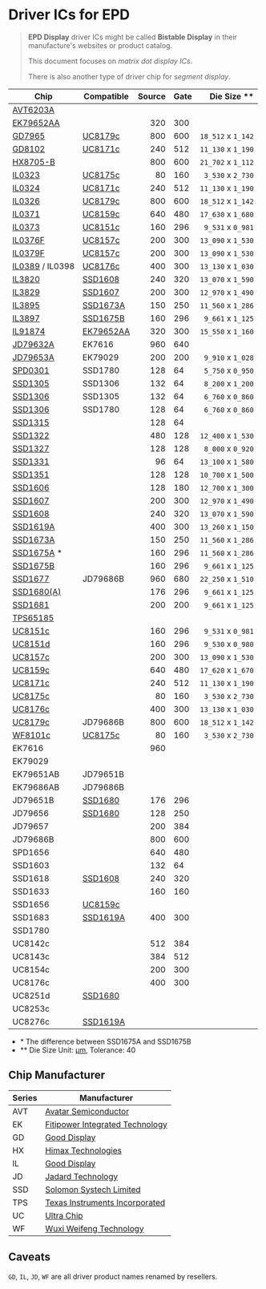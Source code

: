 # Driver ICs for EPD

> **EPD Display** driver ICs might be called **Bistable Display** in their manufacture's websites or product catalog.
>
> This document focuses on _matrix dot display ICs_.
>
> There is also another type of driver chip for _segment display_.

| Chip                          | Compatible                 | Source | Gate |      Die Size \*\* |
| ----------------------------- | -------------------------- | -----: | ---- | -----------------: |
| [AVT6203A](AVT6203A.pdf)      |                            |        |      |                    |
| [EK79652AA](EK79652AA.pdf)    |                            |    320 | 300  |                    |
| [GD7965](GD7965.pdf)          | [UC8179c](UC8179c.pdf)     |    800 | 600  | `18_512` x `1_142` |
| [GD8102](GD8102.pdf)          | [UC8171c](UC8171c.pdf)     |    240 | 512  | `11_130` x `1_190` |
| [HX8705-B](HX8705-B.pdf)      |                            |    800 | 600  | `21_702` x `1_112` |
| [IL0323](IL0323.pdf)          | [UC8175c](UC8175c.pdf)     |     80 | 160  |  `3_530` x `2_730` |
| [IL0324](IL0324.pdf)          | [UC8171c](UC8171c.pdf)     |    240 | 512  | `11_130` x `1_190` |
| [IL0326](IL0326.pdf)          | [UC8179c](UC8179c.pdf)     |    800 | 600  | `18_512` x `1_142` |
| [IL0371](IL0371.pdf)          | [UC8159c](UC8159c.pdf)     |    640 | 480  | `17_630` x `1_680` |
| [IL0373](IL0373.pdf)          | [UC8151c](UC8151c.pdf)     |    160 | 296  |  `9_531` x `0_981` |
| [IL0376F](IL0376F.pdf)        | [UC8157c](UC8157c.pdf)     |    200 | 300  | `13_090` x `1_530` |
| [IL0379F](IL0379F.pdf)        | [UC8157c](UC8157c.pdf)     |    200 | 300  | `13_090` x `1_530` |
| [IL0389](IL0389.pdf) / IL0398 | [UC8176c](UC8176c.pdf)     |    400 | 300  | `13_130` x `1_030` |
| [IL3820](IL3820.pdf)          | [SSD1608](SSD1608.pdf)     |    240 | 320  | `13_070` x `1_590` |
| [IL3829](IL3829.pdf)          | [SSD1607](SSD1607.pdf)     |    200 | 300  | `12_970` x `1_490` |
| [IL3895](IL3895.pdf)          | [SSD1673A](SSD1673A.pdf)   |    150 | 250  | `11_560` x `1_286` |
| [IL3897](IL3897.pdf)          | [SSD1675B](SSD1675B.pdf)   |    160 | 296  |  `9_661` x `1_125` |
| [IL91874](IL91874.pdf)        | [EK79652AA](EK79652AA.pdf) |    320 | 300  | `15_550` x `1_160` |
| [JD79632A](JD79632A.pdf)      | EK7616                     |    960 | 640  |                    |
| [JD79653A](JD79653A.pdf)      | EK79029                    |    200 | 200  |  `9_910` x `1_028` |
| [SPD0301](SPD0301.pdf)        | SSD1780                    |    128 | 64   |  `5_750` x `0_950` |
| [SSD1305](SSD1305.pdf)        | SSD1306                    |    132 | 64   |  `8_200` x `1_200` |
| [SSD1306](SSD1306.pdf)        | SSD1305                    |    132 | 64   |  `6_760` x `0_860` |
| [SSD1306](SSD1306.pdf)        | SSD1780                    |    128 | 64   |  `6_760` x `0_860` |
| [SSD1315](SSD1315.pdf)        |                            |    128 | 64   |                    |
| [SSD1322](SSD1322.pdf)        |                            |    480 | 128  | `12_400` x `1_530` |
| [SSD1327](SSD1327.pdf)        |                            |    128 | 128  |  `8_000` x `0_920` |
| [SSD1331](SSD1331.pdf)        |                            |     96 | 64   | `13_100` x `1_580` |
| [SSD1351](SSD1351.pdf)        |                            |    128 | 128  | `10_700` x `1_500` |
| [SSD1606](SSD1606.pdf)        |                            |    128 | 180  | `12_700` x `1_300` |
| [SSD1607](SSD1607.pdf)        |                            |    200 | 300  | `12_970` x `1_490` |
| [SSD1608](SSD1608.pdf)        |                            |    240 | 320  | `13_070` x `1_590` |
| [SSD1619A](SSD1619A.pdf)      |                            |    400 | 300  | `13_260` x `1_150` |
| [SSD1673A](SSD1673A.pdf)      |                            |    150 | 250  | `11_560` x `1_286` |
| [SSD1675A](SSD1675A.pdf) \*   |                            |    160 | 296  | `11_560` x `1_286` |
| [SSD1675B](SSD1675B.pdf)      |                            |    160 | 296  |  `9_661` x `1_125` |
| [SSD1677](SSD1677.pdf)        | JD79686B                   |    960 | 680  | `22_250` x `1_510` |
| [SSD1680(A)](SSD1680.pdf)     |                            |    176 | 296  |  `9_661` x `1_125` |
| [SSD1681](SSD1681.pdf)        |                            |    200 | 200  |  `9_661` x `1_125` |
| [TPS65185](TPS65185.pdf)      |                            |        |      |                    |
| [UC8151c](UC8151c.pdf)        |                            |    160 | 296  |  `9_531` x `0_981` |
| [UC8151d](UC8151d.pdf)        |                            |    160 | 296  |  `9_530` x `0_980` |
| [UC8157c](UC8157c.pdf)        |                            |    200 | 300  | `13_090` x `1_530` |
| [UC8159c](UC8159c.pdf)        |                            |    640 | 480  | `17_620` x `1_670` |
| [UC8171c](UC8171c.pdf)        |                            |    240 | 512  | `11_130` x `1_190` |
| [UC8175c](UC8175c.pdf)        |                            |     80 | 160  |  `3_530` x `2_730` |
| [UC8176c](UC8176c.pdf)        |                            |    400 | 300  | `13_130` x `1_030` |
| [UC8179c](UC8179c.pdf)        | JD79686B                   |    800 | 600  | `18_512` x `1_142` |
| [WF8101c](WF8101c.pdf)        | [UC8175c](UC8175c.pdf)     |     80 | 160  |  `3_530` x `2_730` |
| EK7616                        |                            |    960 |      |                    |
| EK79029                       |                            |        |      |                    |
| EK79651AB                     | JD79651B                   |        |      |                    |
| EK79686AB                     | JD79686B                   |        |      |                    |
| JD79651B                      | [SSD1680](SSD1680.pdf)     |    176 | 296  |                    |
| JD79656                       | [SSD1680](SSD1680.pdf)     |    128 | 250  |                    |
| JD79657                       |                            |    200 | 384  |                    |
| JD79686B                      |                            |    800 | 600  |                    |
| SPD1656                       |                            |    640 | 480  |                    |
| SSD1603                       |                            |    132 | 64   |                    |
| SSD1618                       | [SSD1608](SSD1608.pdf)     |    240 | 320  |                    |
| SSD1633                       |                            |    160 | 160  |                    |
| SSD1656                       | [UC8159c](UC8159c.pdf)     |        |      |                    |
| SSD1683                       | [SSD1619A](SSD1619A.pdf)   |    400 | 300  |                    |
| SSD1780                       |                            |        |      |                    |
| UC8142c                       |                            |    512 | 384  |                    |
| UC8143c                       |                            |    384 | 512  |                    |
| UC8154c                       |                            |    200 | 300  |                    |
| UC8176c                       |                            |    400 | 300  |                    |
| UC8251d                       | [SSD1680](SSD1680.pdf)     |        |      |                    |
| UC8253c                       |                            |        |      |                    |
| UC8276c                       | [SSD1619A](SSD1619A.pdf)   |        |      |                    |

- \* The difference between SSD1675A and SSD1675B
- \*\* Die Size Unit: [µm], Tolerance: 40

[µm]: https://en.wikipedia.org/wiki/Micrometre

## Chip Manufacturer

| Series | Manufacturer                                                                  |
| ------ | ----------------------------------------------------------------------------- |
| AVT    | [Avatar Semiconductor](https://www.linkedin.com/company/avatar-semiconductor) |
| EK     | [Fitipower Integrated Technology](https://www.fitipower.com)                  |
| GD     | [Good Display](https://www.good-display.com)                                  |
| HX     | [Himax Technologies](https://www.himax.com.tw)                                |
| IL     | [Good Display](https://www.good-display.com)                                  |
| JD     | [Jadard Technology](http://tdytech.com)                                       |
| SSD    | [Solomon Systech Limited](https://www.solomon-systech.com)                    |
| TPS    | [Texas Instruments Incorporated](https://www.ti.com)                          |
| UC     | [Ultra Chip](http://www.ultrachip.com)                                        |
| WF     | [Wuxi Weifeng Technology](http://www.wf-tech.com)                             |

## Caveats

`GD`, `IL`, `JD`, `WF` are all driver product names renamed by resellers.

